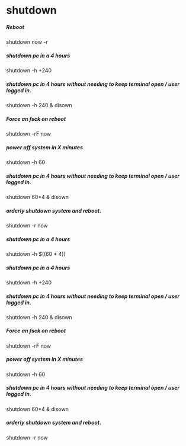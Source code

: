 # shutdown

##### Reboot

   shutdown  now -r

##### shutdown pc in a 4 hours

   shutdown  -h +240

##### shutdown pc in 4 hours without needing to keep terminal open / user logged in.

   shutdown  -h 240 & disown

##### Force an fsck on reboot

   shutdown  -rF now

##### power off system in X minutes

   shutdown  -h 60

##### shutdown pc in 4 hours without needing to keep terminal open / user logged in.

   shutdown  60*4 & disown

##### orderly shutdown system and reboot.

   shutdown  -r now

##### shutdown pc in a 4 hours

   shutdown  -h $((60 * 4))

##### shutdown pc in a 4 hours

   shutdown  -h +240

##### shutdown pc in 4 hours without needing to keep terminal open / user logged in.

   shutdown  -h 240 & disown

##### Force an fsck on reboot

   shutdown  -rF now

##### power off system in X minutes

   shutdown  -h 60

##### shutdown pc in 4 hours without needing to keep terminal open / user logged in.

   shutdown  60*4 & disown

##### orderly shutdown system and reboot.

   shutdown  -r now

